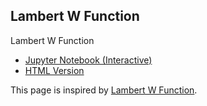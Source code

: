 ## Lambert W Function

Lambert W Function
- [Jupyter Notebook (Interactive)](https://github.com/easai/lambert/blob/main/lambert/lambert.ipynb)
- [HTML Version](https://easai.github.io/lambert/lambert.html)

This page is inspired by [Lambert W Function](https://www.youtube.com/watch?v=mJwfpcXwYRU). 